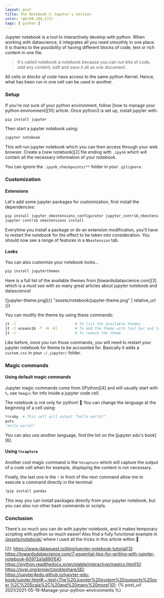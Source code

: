 ```yaml
---
layout: post
title: The Notebook ⎘ Jupyter's version
color: rgb(69,184,172)
tags: [ python ]
---
```


Jupyter notebook is a tool to interactively develop with python.
When working with datascience, it integrates all you need smoothly in one place.
It is thanks to the possibility of having different blocks of code, text or rich content in one file.

> It's called notebook a notebook because you can _run_ bits of code, _add_ any content,  _edit_ and _save_ it all as
> one document.

All cells or _blocks of code_ have access to the same python Kernel. Hence, what has been run in one cell can be used in
another.

### Setup

If you're not sure of your python environment, follow [how to manage your python environment][10]
article. Once python3 is set up, install jupyter with:

```bash
pip install jupyter
```

Then start a jupyter notebook using:

```bash
jupyter notebook
```

This will run jupyter notebook which you can then access through your web browser. Create
a [new notebook][2] file ending with `.ipynb` which will contain
all the necessary information of your notebook.

You can ignore the `.ipynb_checkpoints/**` folder in your `.gitignore`.

### Customization

#### Extensions

Let's add some jupyter packages for customization, first install the dependencies:

```bash
pip install jupyter_nbextensions_configurator jupyter_contrib_nbextensions
jupyter contrib nbextensions install
```

Everytime you install a package or do an extension modification, you'll have to restart the notebook for the effect to
be taken into consideration. You should now see a range of features in a `Nbextension` tab.

#### Looks

You can also customize your notebook looks...

```bash
pip install jupyterthemes
```

Here is a full list of the available themes
from [towardsdatascience.com][3]
which is a _must see_ with so many great articles about jupyter notebook and datascience!

![jupyter-theme.png]({{ "assets/notebook/jupyter-theme.png" | relative_url }})

You can modify the theme by using these commands:

```bash
jt -l                           # To list the available themes
jt -t oceans16 -T -N -kl        # To add the theme with tool bar and logo
jt -r                           # To remove the theme
```

Like before, once you run those commands, you will need to restart your jupyter notebook for theme to be accounted for.
Basically it adds a `custom.css` in your `~/.jupyter/` folder.

### Magic commands

#### Using default magic commands

Jupyter magic commands come from [IPython][4] and will
usually start with `%`, use `%magic` for info inside a jupyter code cell.

The notebook is not only for python! 🤯 You can change the language at the beginning of a cell using:

```python
%%ruby  # This cell will output "hello world!"
puts
'hello world!'
```

You can also use another language, find the list on the [_jupyter edu_'s book][6].

#### Using `%%capture`

Another cool magic command is the `%%capture` which will capture the output of a code cell when for example,
displaying the content is not necessary.

Finally, the last one is the `!` in front of the next command allow me to execute a command directly in the terminal:

```bash
!pip install pandas
```

This way you can install packages directly from your jupyter notebook, but you can also run other bash commands or
scripts.

### Conclusion

There's so much you can do with jupyter notebook, and it makes temporary scripting with python so much easier!
Also find a fully functional example in [_/assets/notebook/_][1] where I used all the tricks in this article within 🎉

[1]: https://github.com/sylhare/sylhare.github.io/blob/master/assets/notebook/Jupyter%20Notebook%20Example.ipynb
[2]: https://www.dataquest.io/blog/jupyter-notebook-tutorial[3]: https://towardsdatascience.com/7-essential-tips-for-writing-with-jupyter-notebook-60972a1a8901[4]: https://ipython.readthedocs.io/en/stable/interactive/magics.html[5]: https://pypi.org/project/pickleshare/[6]: https://jupyter4edu.github.io/jupyter-edu-book/jupyter.html#:~:text=The%20Jupyter%20system%20supports%20over,%2C%20Scala%2C%20and%20many%20more[10]: {% post_url 2021/2021-05-19-Manage-your-python-environments %}